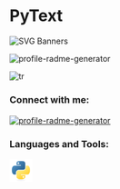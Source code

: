 # PyText


![SVG Banners](https://svg-banners.vercel.app/api?type=typeWriter&text1=PyText%20🐍&text2=Turn%20Based%20Strategy%20Game&width=900&height=400)


<img height="auto" src="https://komarev.com/ghpvc/?username=V-Silpin&label=Profile%20views&color=0e75b6&style=flat" alt="profile-radme-generator" />



<p align="left"> <img width="900" height="110" src="https://readme-jokes.vercel.app/api" alt ="tr"/> </p>



<h3 align="left">Connect with me:</h3> <p align="left"> <a href="https://github.com/V-Silpin" target="blank"><img align="center" src=https://raw.githubusercontent.com/rahuldkjain/github-profile-readme-generator/master/src/images/icons/Social/github.svg alt="profile-radme-generator" height="30" width="40" /></a> </p>

<h3 align="left">Languages and Tools:</h3> <p align="left"> <a href=https://www.python.org target="_blank" rel="noreferrer"> <img src=https://raw.githubusercontent.com/devicons/devicon/master/icons/python/python-original.svg alt="android" width="40" height="40"/> </a> </p>








